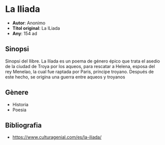 # La Iliada
- __Autor__: Anonimo
- __Títol original__: La ILiada
- __Any__: 154 ad

## Sinopsi
Sinopsi del llibre.
La Ilíada es un poema de género épico que trata el asedio de la ciudad de Troya por los aqueos, para rescatar a Helena, esposa del rey Menelao, la cual fue raptada por Paris, príncipe troyano. Después de este hecho, se origina una guerra entre aqueos y troyanos

## Gènere
- Historia
- Poesia

## Bibliografia

- https://www.culturagenial.com/es/la-iliada/

